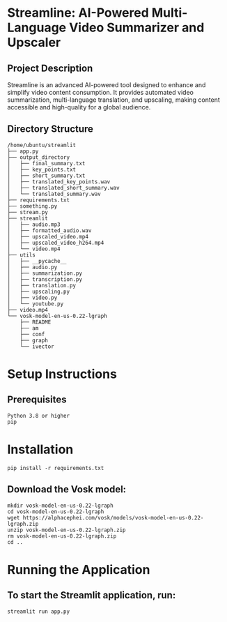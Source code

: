 # Streamline: AI-Powered Multi-Language Video Summarizer and Upscaler

## Project Description
Streamline is an advanced AI-powered tool designed to enhance and simplify video content consumption. It provides automated video summarization, multi-language translation, and upscaling, making content accessible and high-quality for a global audience.

## Directory Structure
```plaintext
/home/ubuntu/streamlit
├── app.py
├── output_directory
│   ├── final_summary.txt
│   ├── key_points.txt
│   ├── short_summary.txt
│   ├── translated_key_points.wav
│   ├── translated_short_summary.wav
│   └── translated_summary.wav
├── requirements.txt
├── something.py
├── stream.py
├── streamlit
│   ├── audio.mp3
│   ├── formatted_audio.wav
│   ├── upscaled_video.mp4
│   ├── upscaled_video_h264.mp4
│   └── video.mp4
├── utils
│   ├── __pycache__
│   ├── audio.py
│   ├── summarization.py
│   ├── transcription.py
│   ├── translation.py
│   ├── upscaling.py
│   ├── video.py
│   └── youtube.py
├── video.mp4
└── vosk-model-en-us-0.22-lgraph
    ├── README
    ├── am
    ├── conf
    ├── graph
    └── ivector
```
# Setup Instructions
## Prerequisites
```plaintext
Python 3.8 or higher
pip
```
# Installation


```plaintext
pip install -r requirements.txt
```
## Download the Vosk model:

```plaintext
mkdir vosk-model-en-us-0.22-lgraph
cd vosk-model-en-us-0.22-lgraph
wget https://alphacephei.com/vosk/models/vosk-model-en-us-0.22-lgraph.zip
unzip vosk-model-en-us-0.22-lgraph.zip
rm vosk-model-en-us-0.22-lgraph.zip
cd ..
```
# Running the Application
## To start the Streamlit application, run:
```plaintext
streamlit run app.py
```
